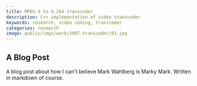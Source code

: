 ```yaml
---
title: MPEG-4 to H.264 transcoder
description: C++ implementation of video transcoder
keywords: research, video coding, transcoder
categories: research
image: public/imgs/work/2007-transcoder/01.jpg
---
```


## A Blog Post

A blog post about how I can't believe Mark Wahlberg is Marky Mark.
Written in markdown of course.
